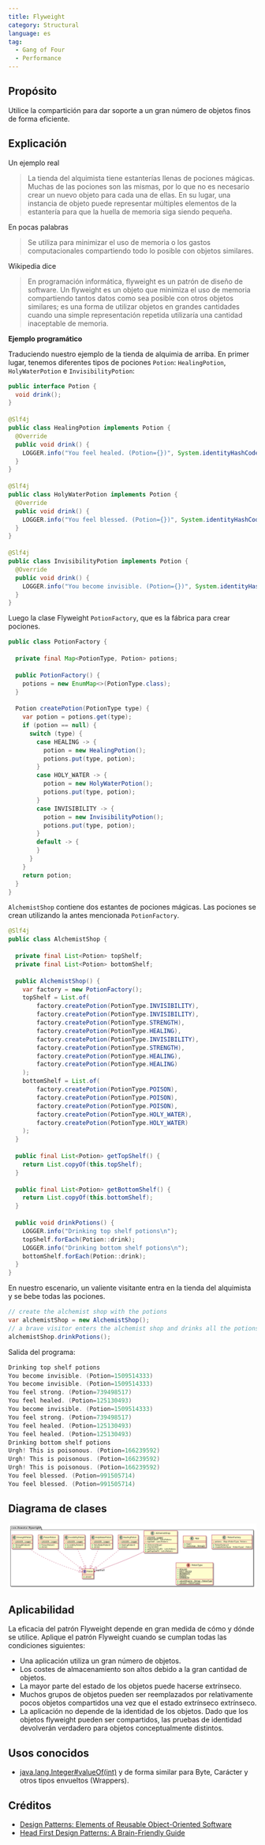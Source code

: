 ```yaml
---
title: Flyweight
category: Structural
language: es
tag:
  - Gang of Four
  - Performance
---
```


## Propósito

Utilice la compartición para dar soporte a un gran número de objetos finos de forma eficiente.

## Explicación

Un ejemplo real

> La tienda del alquimista tiene estanterías llenas de pociones mágicas. Muchas de las pociones son las mismas, por lo
> que no es necesario crear un nuevo objeto para cada una de ellas. En su lugar, una instancia de objeto puede
> representar
> múltiples elementos de la estantería para que la huella de memoria siga siendo pequeña.

En pocas palabras

> Se utiliza para minimizar el uso de memoria o los gastos computacionales compartiendo todo lo posible con objetos
> similares.

Wikipedia dice

> En programación informática, flyweight es un patrón de diseño de software. Un flyweight es un objeto que minimiza el
> uso de memoria compartiendo tantos datos como sea posible con otros objetos similares; es una forma de utilizar
> objetos
> en grandes cantidades cuando una simple representación repetida utilizaría una cantidad inaceptable de memoria.

**Ejemplo programático**

Traduciendo nuestro ejemplo de la tienda de alquimia de arriba. En primer lugar, tenemos diferentes tipos de
pociones `Potion`: `HealingPotion`, `HolyWaterPotion` e `InvisibilityPotion`:

```java
public interface Potion {
  void drink();
}

@Slf4j
public class HealingPotion implements Potion {
  @Override
  public void drink() {
    LOGGER.info("You feel healed. (Potion={})", System.identityHashCode(this));
  }
}

@Slf4j
public class HolyWaterPotion implements Potion {
  @Override
  public void drink() {
    LOGGER.info("You feel blessed. (Potion={})", System.identityHashCode(this));
  }
}

@Slf4j
public class InvisibilityPotion implements Potion {
  @Override
  public void drink() {
    LOGGER.info("You become invisible. (Potion={})", System.identityHashCode(this));
  }
}
```

Luego la clase Flyweight `PotionFactory`, que es la fábrica para crear pociones.

```java
public class PotionFactory {

  private final Map<PotionType, Potion> potions;

  public PotionFactory() {
    potions = new EnumMap<>(PotionType.class);
  }

  Potion createPotion(PotionType type) {
    var potion = potions.get(type);
    if (potion == null) {
      switch (type) {
        case HEALING -> {
          potion = new HealingPotion();
          potions.put(type, potion);
        }
        case HOLY_WATER -> {
          potion = new HolyWaterPotion();
          potions.put(type, potion);
        }
        case INVISIBILITY -> {
          potion = new InvisibilityPotion();
          potions.put(type, potion);
        }
        default -> {
        }
      }
    }
    return potion;
  }
}
```

`AlchemistShop` contiene dos estantes de pociones mágicas. Las pociones se crean utilizando la antes
mencionada `PotionFactory`.

```java
@Slf4j
public class AlchemistShop {

  private final List<Potion> topShelf;
  private final List<Potion> bottomShelf;

  public AlchemistShop() {
    var factory = new PotionFactory();
    topShelf = List.of(
        factory.createPotion(PotionType.INVISIBILITY),
        factory.createPotion(PotionType.INVISIBILITY),
        factory.createPotion(PotionType.STRENGTH),
        factory.createPotion(PotionType.HEALING),
        factory.createPotion(PotionType.INVISIBILITY),
        factory.createPotion(PotionType.STRENGTH),
        factory.createPotion(PotionType.HEALING),
        factory.createPotion(PotionType.HEALING)
    );
    bottomShelf = List.of(
        factory.createPotion(PotionType.POISON),
        factory.createPotion(PotionType.POISON),
        factory.createPotion(PotionType.POISON),
        factory.createPotion(PotionType.HOLY_WATER),
        factory.createPotion(PotionType.HOLY_WATER)
    );
  }

  public final List<Potion> getTopShelf() {
    return List.copyOf(this.topShelf);
  }

  public final List<Potion> getBottomShelf() {
    return List.copyOf(this.bottomShelf);
  }

  public void drinkPotions() {
    LOGGER.info("Drinking top shelf potions\n");
    topShelf.forEach(Potion::drink);
    LOGGER.info("Drinking bottom shelf potions\n");
    bottomShelf.forEach(Potion::drink);
  }
}
```

En nuestro escenario, un valiente visitante entra en la tienda del alquimista y se bebe todas las pociones.

```java
// create the alchemist shop with the potions
var alchemistShop = new AlchemistShop();
// a brave visitor enters the alchemist shop and drinks all the potions
alchemistShop.drinkPotions();
```

Salida del programa:

```java
Drinking top shelf potions 
You become invisible. (Potion=1509514333)
You become invisible. (Potion=1509514333)
You feel strong. (Potion=739498517)
You feel healed. (Potion=125130493)
You become invisible. (Potion=1509514333)
You feel strong. (Potion=739498517)
You feel healed. (Potion=125130493)
You feel healed. (Potion=125130493)
Drinking bottom shelf potions
Urgh! This is poisonous. (Potion=166239592)
Urgh! This is poisonous. (Potion=166239592)
Urgh! This is poisonous. (Potion=166239592)
You feel blessed. (Potion=991505714)
You feel blessed. (Potion=991505714)
```

## Diagrama de clases

![alt text](./etc/flyweight.urm.png "Flyweight pattern class diagram")

## Aplicabilidad

La eficacia del patrón Flyweight depende en gran medida de cómo y dónde se utilice. Aplique el patrón
Flyweight cuando se cumplan todas las condiciones siguientes:

* Una aplicación utiliza un gran número de objetos.
* Los costes de almacenamiento son altos debido a la gran cantidad de objetos.
* La mayor parte del estado de los objetos puede hacerse extrínseco.
* Muchos grupos de objetos pueden ser reemplazados por relativamente pocos objetos compartidos una vez que el estado extrínseco
  extrínseco.
* La aplicación no depende de la identidad de los objetos. Dado que los objetos flyweight pueden ser compartidos, las pruebas de identidad
  devolverán verdadero para objetos conceptualmente distintos.

## Usos conocidos

* [java.lang.Integer#valueOf(int)](http://docs.oracle.com/javase/8/docs/api/java/lang/Integer.html#valueOf%28int%29) y
  de forma similar para Byte, Carácter y otros tipos envueltos (Wrappers).

## Créditos

* [Design Patterns: Elements of Reusable Object-Oriented Software](https://www.amazon.com/gp/product/0201633612/ref=as_li_tl?ie=UTF8&camp=1789&creative=9325&creativeASIN=0201633612&linkCode=as2&tag=javadesignpat-20&linkId=675d49790ce11db99d90bde47f1aeb59)
* [Head First Design Patterns: A Brain-Friendly Guide](https://www.amazon.com/gp/product/0596007124/ref=as_li_tl?ie=UTF8&camp=1789&creative=9325&creativeASIN=0596007124&linkCode=as2&tag=javadesignpat-20&linkId=6b8b6eea86021af6c8e3cd3fc382cb5b)
